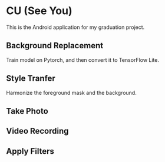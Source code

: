 # CU (See You)

This is the Android application for my graduation project.

## Background Replacement
Train model on Pytorch, and then convert it to TensorFlow Lite.

## Style Tranfer
Harmonize the foreground mask and the background.

## Take Photo

## Video Recording

## Apply Filters



